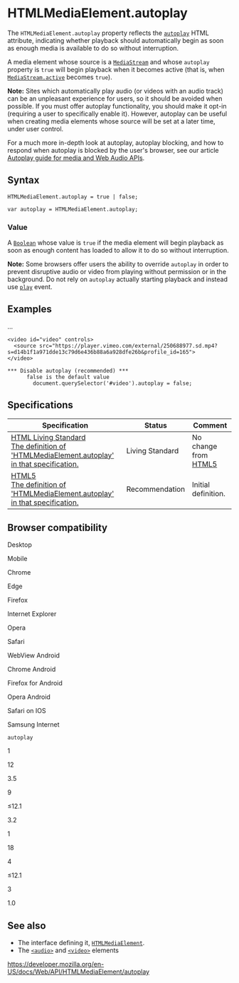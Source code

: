 # HTMLMediaElement.autoplay

The `HTMLMediaElement.autoplay` property reflects the [`autoplay`](https://developer.mozilla.org/en-US/docs/Web/HTML/Element/video#attr-autoplay) HTML attribute, indicating whether playback should automatically begin as soon as enough media is available to do so without interruption.

A media element whose source is a [`MediaStream`](../mediastream) and whose `autoplay` property is `true` will begin playback when it becomes active (that is, when [`MediaStream.active`](../mediastream/active) becomes `true`).

**Note:** Sites which automatically play audio (or videos with an audio track) can be an unpleasant experience for users, so it should be avoided when possible. If you must offer autoplay functionality, you should make it opt-in (requiring a user to specifically enable it). However, autoplay can be useful when creating media elements whose source will be set at a later time, under user control.

For a much more in-depth look at autoplay, autoplay blocking, and how to respond when autoplay is blocked by the user's browser, see our article [Autoplay guide for media and Web Audio APIs](https://developer.mozilla.org/en-US/docs/Web/Media/Autoplay_guide).

## Syntax

    HTMLMediaElement.autoplay = true | false;

    var autoplay = HTMLMediaElement.autoplay;

### Value

A [`Boolean`](https://developer.mozilla.org/en-US/docs/Web/JavaScript/Reference/Global_Objects/Boolean) whose value is `true` if the media element will begin playback as soon as enough content has loaded to allow it to do so without interruption.

**Note:** Some browsers offer users the ability to override `autoplay` in order to prevent disruptive audio or video from playing without permission or in the background. Do not rely on `autoplay` actually starting playback and instead use [`play`](play_event) event.

## Examples

...

    <video id="video" controls>
      <source src="https://player.vimeo.com/external/250688977.sd.mp4?s=d14b1f1a971dde13c79d6e436b88a6a928dfe26b&profile_id=165">
    </video>

    *** Disable autoplay (recommended) ***
          false is the default value
            document.querySelector('#video').autoplay = false;

## Specifications

<table><thead><tr class="header"><th>Specification</th><th>Status</th><th>Comment</th></tr></thead><tbody><tr class="odd"><td><a href="https://html.spec.whatwg.org/multipage/embedded-content.html#dom-media-autoplay">HTML Living Standard<br />
<span class="small">The definition of 'HTMLMediaElement.autoplay' in that specification.</span></a></td><td><span class="spec-living">Living Standard</span></td><td>No change from <a href="https://www.w3.org/TR/html52/">HTML5</a></td></tr><tr class="even"><td><a href="https://www.w3.org/TR/html52/embedded-content-0.html#htmlmediaelement">HTML5<br />
<span class="small">The definition of 'HTMLMediaElement.autoplay' in that specification.</span></a></td><td><span class="spec-rec">Recommendation</span></td><td>Initial definition.</td></tr></tbody></table>

## Browser compatibility

Desktop

Mobile

Chrome

Edge

Firefox

Internet Explorer

Opera

Safari

WebView Android

Chrome Android

Firefox for Android

Opera Android

Safari on IOS

Samsung Internet

`autoplay`

1

12

3.5

9

≤12.1

3.2

1

18

4

≤12.1

3

1.0

## See also

- The interface defining it, [`HTMLMediaElement`](../htmlmediaelement).
- The [`<audio>`](https://developer.mozilla.org/en-US/docs/Web/HTML/Element/audio) and [`<video>`](https://developer.mozilla.org/en-US/docs/Web/HTML/Element/video) elements

<a href="https://developer.mozilla.org/en-US/docs/Web/API/HTMLMediaElement/autoplay" class="_attribution-link">https://developer.mozilla.org/en-US/docs/Web/API/HTMLMediaElement/autoplay</a>
